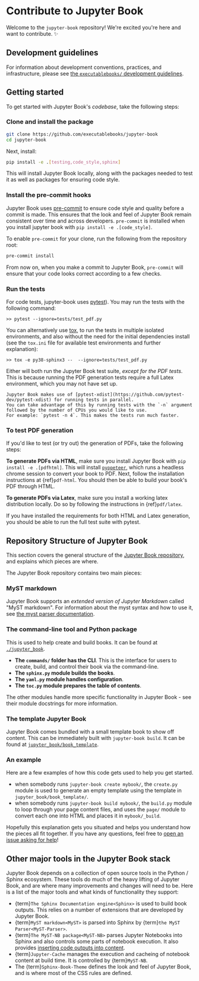 # Contribute to Jupyter Book

Welcome to the `jupyter-book` repository! We're excited you're here and want to contribute. ✨

## Development guidelines

For information about development conventions, practices, and infrastructure, please see [the `executablebooks/` development guidelines](https://github.com/executablebooks/.github/blob/master/CONTRIBUTING.md).

## Getting started

To get started with Jupyter Book's *codebase*, take the following steps:

### Clone and install the package

```bash
git clone https://github.com/executablebooks/jupyter-book
cd jupyter-book
```

Next, install:

```bash
pip install -e .[testing,code_style,sphinx]
```

This will install Jupyter Book locally, along with the packages needed to test it
as well as packages for ensuring code style.

### Install the pre-commit hooks

Jupyter Book uses [pre-commit](https://pre-commit.com/) to ensure code style
and quality before a commit is made. This ensures that the look and feel of Jupyter Book
remain consistent over time and across developers. `pre-commit` is installed when you
install jupyter book with `pip install -e .[code_style]`.

To enable `pre-commit` for your clone, run the following from the repository root:

```bash
pre-commit install
```

From now on, when you make a commit to Jupyter Book, `pre-commit` will ensure that your
code looks correct according to a few checks.

### Run the tests

For code tests, jupyter-book uses [pytest](https://docs.pytest.org)).
You may run the tests with the following command:

```shell
>> pytest --ignore=tests/test_pdf.py
```

You can alternatively use [tox](https://tox.readthedocs.io), to run the tests in multiple isolated environments, and also without the need for the initial dependencies install (see the `tox.ini` file for available test environments and further explanation):

```shell
>> tox -e py38-sphinx3 --  --ignore=tests/test_pdf.py
```

Either will both run the Jupyter Book test suite, *except for the PDF tests*.
This is because running the PDF generation tests require a full Latex environment, which you may not have set up.

```{note}
Jupyter Book makes use of [pytest-xdist](https://github.com/pytest-dev/pytest-xdist) for running tests in parallel.
You can take advantage of this by running tests with the `-n` argument followed by the number of CPUs you would like to use.
For example: `pytest -n 4`. This makes the tests run much faster.
```

### To test PDF generation

If you'd like to test (or try out) the generation of PDFs, take the following steps:

**To generate PDFs via HTML**, make sure you install Jupyter Book with
`pip install -e .[pdfhtml]`. This will install [`pyppeteer`](https://github.com/pyppeteer/pyppeteer),
which runs a headless chrome session to convert your book to PDF. Next, follow
the installation instructions at {ref}`pdf-html`. You should then be able to build your
book's PDF through HTML.

**To generate PDFs via Latex**, make sure you install a working latex distribution locally.
Do so by following the instructions in {ref}`pdf/latex`.

If you have installed the requirements for both HTML and Latex generation, you should
be able to run the full test suite with pytest.

## Repository Structure of Jupyter Book

This section covers the general structure of the
[Jupyter Book repository](https://github.com/executablebooks/jupyter-book), and
explains which pieces are where.

The Jupyter Book repository contains two main pieces:

### MyST markdown

Jupyter Book supports an *extended version of Jupyter Markdown* called "MyST markdown".
For information about the myst syntax and how to use it, see
[the myst parser documentation](https://myst-parser.readthedocs.io/en/latest/using/syntax.html).

### The command-line tool and Python package

This is used to help create and build books.
It can be found at [`./jupyter_book`](https://github.com/executablebooks/jupyter-book/tree/master/jupyter_book).

* **The `commands/` folder has the CLI**. This is the interface for users to create,   build, and control their book via the command-line.
* **The `sphinx.py` module builds the books**.
* **The `yaml.py` module handles configuration**.
* **The `toc.py` module prepares the table of contents**.

The other modules handle more specific functionality in Jupyter Book - see their
module docstrings for more information.

### The template Jupyter Book

Jupyter Book comes bundled with a small template book to show off content. This can
be immediately built with `jupyter-book build`.
It can be found at [`jupyter_book/book_template`](https://github.com/executablebooks/jupyter-book/tree/master/jupyter_book/book_template).

### An example

Here are a few examples of how this code gets used to help you get started.

* when somebody runs `jupyter-book create mybook/`, the `create.py` module is used to generate an empty template using the template in `jupyter_book/book_template/`.
* when somebody runs `jupyter-book build mybook/`, the `build.py` module to loop through your page content files,
  and uses the `page/` module to convert each one into HTML and places it in `mybook/_build`.

Hopefully this explanation gets you situated and helps you understand how the pieces all fit together.
If you have any questions, feel free to [open an issue asking for help](https://github.com/executablebooks/jupyter-book/issues/new)!

## Other major tools in the Jupyter Book stack

Jupyter Book depends on a collection of open source tools in the Python / Sphinx
ecosystem. These tools do much of the heavy lifting of Jupyter Book, and are where
many improvements and changes will need to be. Here is a list of the major tools and
what kinds of functionality they support:

* {term}`The Sphinx Documentation engine<Sphinx>` is used to build book outputs. This relies
  on a number of extensions that are developed by Jupyter Book.
* {term}`MyST markdown<MyST>` is parsed into Sphinx by
  {term}`the MyST Parser<MyST-Parser>`.
* {term}`The MyST-NB package<MyST-NB>` parses Jupyter Notebooks into Sphinx and also
  controls some parts of notebook execution.
  It also provides [inserting code outputs into content](content:code-outputs:glue).
* {term}`Jupyter-Cache` manages the execution and cacheing of notebook content at
  build time. It is controlled by {term}`MyST-NB`.
* The {term}`Sphinx-Book-Theme` defines the look and feel of Jupyter Book, and is
  where most of the CSS rules are defined.
